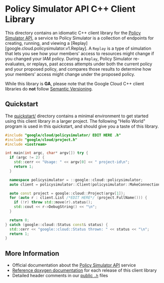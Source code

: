 # Policy Simulator API C++ Client Library

This directory contains an idiomatic C++ client library for the
[Policy Simulator API][cloud-service-docs], a service to Policy Simulator is a
collection of endpoints for creating, running, and viewing a
\[Replay\]\[google.cloud.policysimulator.v1.Replay\]. A `Replay` is a type of
simulation that lets you see how your members' access to resources might change
if you changed your IAM policy. During a `Replay`, Policy Simulator
re-evaluates, or replays, past access attempts under both the current policy and
your proposed policy, and compares those results to determine how your members'
access might change under the proposed policy.

While this library is **GA**, please note that the Google Cloud C++ client
libraries do **not** follow [Semantic Versioning](https://semver.org/).

## Quickstart

The [quickstart/](quickstart/README.md) directory contains a minimal environment
to get started using this client library in a larger project. The following
"Hello World" program is used in this quickstart, and should give you a taste of
this library.

<!-- inject-quickstart-start -->

```cc
#include "google/cloud/policysimulator/ EDIT HERE .h"
#include "google/cloud/project.h"
#include <iostream>

int main(int argc, char* argv[]) try {
  if (argc != 2) {
    std::cerr << "Usage: " << argv[0] << " project-id\n";
    return 1;
  }

  namespace policysimulator = ::google::cloud::policysimulator;
  auto client = policysimulator::Client(policysimulator::MakeConnection());

  auto const project = google::cloud::Project(argv[1]);
  for (auto r : client.List /*EDIT HERE*/ (project.FullName())) {
    if (!r) throw std::move(r).status();
    std::cout << r->DebugString() << "\n";
  }

  return 0;
} catch (google::cloud::Status const& status) {
  std::cerr << "google::cloud::Status thrown: " << status << "\n";
  return 1;
}
```

<!-- inject-quickstart-end -->

## More Information

- Official documentation about the [Policy Simulator API][cloud-service-docs]
  service
- [Reference doxygen documentation][doxygen-link] for each release of this
  client library
- Detailed header comments in our [public `.h`][source-link] files

[cloud-service-docs]: https://cloud.google.com/policysimulator
[doxygen-link]: https://cloud.google.com/cpp/docs/reference/policysimulator/latest/
[source-link]: https://github.com/googleapis/google-cloud-cpp/tree/main/google/cloud/policysimulator
